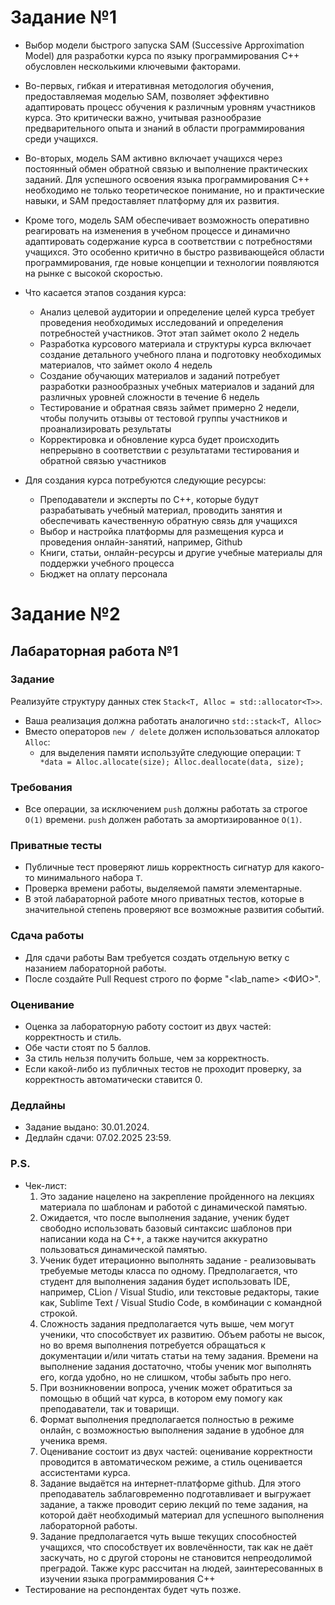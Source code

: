 # Задание №1
* Выбор модели быстрого запуска SAM (Successive Approximation Model) для разработки курса по языку программирования C++ обусловлен несколькими ключевыми факторами.
* Во-первых, гибкая и итеративная методология обучения, предоставляемая моделью SAM, позволяет эффективно адаптировать процесс обучения к различным уровням участников курса. Это критически важно, учитывая разнообразие предварительного опыта и знаний в области программирования среди учащихся.
* Во-вторых, модель SAM активно включает учащихся через постоянный обмен обратной связью и выполнение практических заданий. Для успешного освоения языка программирования C++ необходимо не только теоретическое понимание, но и практические навыки, и SAM предоставляет платформу для их развития.
* Кроме того, модель SAM обеспечивает возможность оперативно реагировать на изменения в учебном процессе и динамично адаптировать содержание курса в соответствии с потребностями учащихся. Это особенно критично в быстро развивающейся области программирования, где новые концепции и технологии появляются на рынке с высокой скоростью.

* Что касается этапов создания курса:
  * Анализ целевой аудитории и определение целей курса требует проведения необходимых исследований и определения потребностей участников. Этот этап займет около 2 недель
  * Разработка курсового материала и структуры курса включает создание детального учебного плана и подготовку необходимых материалов, что займет около 4 недель
  * Создание обучающих материалов и заданий потребует разработки разнообразных учебных материалов и заданий для различных уровней сложности в течение 6 недель
  * Тестирование и обратная связь займет примерно 2 недели, чтобы получить отзывы от тестовой группы участников и проанализировать результаты
  * Корректировка и обновление курса будет происходить непрерывно в соответствии с результатами тестирования и обратной связью участников

* Для создания курса потребуются следующие ресурсы:
  * Преподаватели и эксперты по C++, которые будут разрабатывать учебный материал, проводить занятия и обеспечивать качественную обратную связь для учащихся
  * Выбор и настройка платформы для размещения курса и проведения онлайн-занятий, например, Github
  * Книги, статьи, онлайн-ресурсы и другие учебные материалы для поддержки учебного процесса
  * Бюджет на оплату персонала
 
# Задание №2

## Лабараторная работа №1

### Задание
Реализуйте структуру данных стек `Stack<T, Alloc = std::allocator<T>>`.
* Ваша реализация должна работать аналогично `std::stack<T, Alloc>`
* Вместо операторов `new / delete` должен использоваться аллокатор `Alloc`:
  * для выделения памяти используйте следующие операции: `T *data = Alloc.allocate(size); Alloc.deallocate(data, size);`

### Требования
* Все операции, за исключением `push` должны работать за строгое `O(1)` времени. `push` должен работать за амортизированное `O(1)`.

### Приватные тесты
* Публичные тест проверяют лишь корректность сигнатур для какого-то минимального набора `T`. 
* Проверка времени работы, выделяемой памяти элементарные.
* В этой лабараторной работе много приватных тестов, которые в значительной степень проверяют все возможные развития событий.  

### Сдача работы
* Для сдачи работы Вам требуется создать отдельную ветку с назанием лабораторной работы.
* После создайте Pull Request строго по форме "<lab_name> <ФИО>".

### Оценивание
* Оценка за лабораторную работу состоит из двух частей: корректность и стиль. 
* Обе части стоят по 5 баллов. 
* За стиль нельзя получить больше, чем за корректность. 
* Если какой-либо из публичных тестов не проходит проверку, за корректность автоматически ставится 0. 

### Дедлайны
* Задание выдано: 30.01.2024.
* Дедлайн сдачи: 07.02.2025 23:59.

### P.S.
* Чек-лист:
  1. Это задание нацелено на закрепление пройденного на лекциях материала по шаблонам и работой с динамической памятью.
  2. Ожидается, что после выполнения задание, ученик будет свободно использовать базовый синтаксис шаблонов при написании кода на C++, а также научится аккуратно пользоваться динамической памятью.
  3. Ученик будет итерационно выполнять задание - реализовывать требуемые методы класса по одному. Предполагается, что студент для выполнения задания будет использовать IDE, например, CLion / Visual Studio, или текстовые редакторы, такие как, Sublime Text / Visual Studio Code, в комбинации с командной строкой.
  4. Сложность задания предполагается чуть выше, чем могут ученики, что способствует их развитию. Объем работы не высок, но во время выполнения потребуется обращаться к документации и/или читать статьи на тему задания. Времени на выполнение задания достаточно, чтобы ученик мог выполнять его, когда удобно, но не слишком, чтобы забыть про него.
  5. При возникновении вопроса, ученик может обратиться за помощью в общий чат курса, в котором ему помогу как преподаватели, так и товарищи.
  6. Формат выполнения предполагается полностью в режиме онлайн, с возможностью выполнения задание в удобное для ученика время.
  7. Оценивание состоит из двух частей: оценивание корректности проводится в автоматическом режиме, а стиль оценивается ассистентами курса.
  8. Задание выдаётся на интернет-платформе github. Для этого преподаватель заблаговременно подготавливает и выгружает задание, а также проводит серию лекций по теме задания, на которой даёт необходимый материал для успешного выполнения лабораторной работы.
  9. Задание предполагается чуть выше текущих способностей учащихся, что способствует их вовлечённости, так как не даёт заскучать, но с другой стороны не становится непреодолимой преградой. Также курс рассчитан на людей, заинтересованных в изучении языка программирования C++
* Тестирование на респондентах будет чуть позже.
